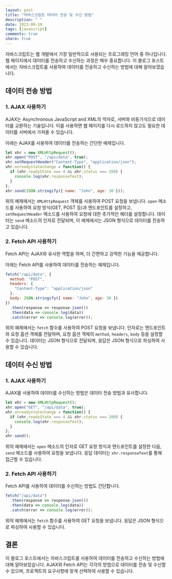 ```yaml
---
layout: post
title: "자바스크립트 데이터 전송 및 수신 방법"
description: " "
date: 2023-09-10
tags: [javascript]
comments: true
share: true
---
```


자바스크립트는 웹 개발에서 가장 일반적으로 사용되는 프로그래밍 언어 중 하나입니다. 웹 페이지에서 데이터를 전송하고 수신하는 과정은 매우 중요합니다. 이 블로그 포스트에서는 자바스크립트를 사용하여 데이터를 전송하고 수신하는 방법에 대해 알아보겠습니다.

## 데이터 전송 방법

### 1. AJAX 사용하기

AJAX는 Asynchronous JavaScript and XML의 약자로, 서버와 비동기식으로 데이터를 교환하는 기술입니다. 이를 사용하면 웹 페이지를 다시 로드하지 않고도 필요한 데이터를 서버에서 가져올 수 있습니다.

아래는 AJAX를 사용하여 데이터를 전송하는 간단한 예제입니다.

```javascript
let xhr = new XMLHttpRequest();
xhr.open("POST", "/api/data", true);
xhr.setRequestHeader("Content-Type", "application/json");
xhr.onreadystatechange = function() {
  if (xhr.readyState === 4 && xhr.status === 200) {
    console.log(xhr.responseText);
  }
};
xhr.send(JSON.stringify({ name: "John", age: 30 }));
```

위의 예제에서는 `XMLHttpRequest` 객체를 사용하여 POST 요청을 보냅니다. `open` 메소드를 사용하여 요청 방식(GET, POST 등)과 엔드포인트를 설정하고, `setRequestHeader` 메소드를 사용하여 요청에 대한 추가적인 헤더를 설정합니다. 데이터는 `send` 메소드의 인자로 전달되며, 이 예제에서는 JSON 형식으로 데이터를 전송하고 있습니다.

### 2. Fetch API 사용하기

Fetch API는 AJAX와 유사한 역할을 하며, 더 간편하고 강력한 기능을 제공합니다.

아래는 Fetch API를 사용하여 데이터를 전송하는 예제입니다.

```javascript
fetch("/api/data", {
  method: "POST",
  headers: {
    "Content-Type": "application/json"
  },
  body: JSON.stringify({ name: "John", age: 30 })
})
  .then(response => response.json())
  .then(data => console.log(data))
  .catch(error => console.log(error));
```

위의 예제에서는 `fetch` 함수를 사용하여 POST 요청을 보냅니다. 인자로는 엔드포인트와 요청 옵션 객체를 전달하며, 요청 옵션 객체의 `method`, `headers`, `body` 등을 설정할 수 있습니다. 데이터는 JSON 형식으로 전달되며, 응답은 JSON 형식으로 파싱하여 사용할 수 있습니다.

## 데이터 수신 방법

### 1. AJAX 사용하기

AJAX를 사용하여 데이터를 수신하는 방법은 데이터 전송 방법과 유사합니다.

```javascript
let xhr = new XMLHttpRequest();
xhr.open("GET", "/api/data", true);
xhr.onreadystatechange = function() {
  if (xhr.readyState === 4 && xhr.status === 200) {
    console.log(xhr.responseText);
  }
};
xhr.send();
```

위의 예제에서는 `open` 메소드의 인자로 GET 요청 방식과 엔드포인트를 설정한 다음, `send` 메소드를 사용하여 요청을 보냅니다. 응답 데이터는 `xhr.responseText`를 통해 접근할 수 있습니다.

### 2. Fetch API 사용하기

Fetch API를 사용하여 데이터를 수신하는 방법도 간단합니다.

```javascript
fetch("/api/data")
  .then(response => response.json())
  .then(data => console.log(data))
  .catch(error => console.log(error));
```

위의 예제에서는 `fetch` 함수를 사용하여 GET 요청을 보냅니다. 응답은 JSON 형식으로 파싱하여 사용할 수 있습니다.

## 결론

이 블로그 포스트에서는 자바스크립트를 사용하여 데이터를 전송하고 수신하는 방법에 대해 알아보았습니다. AJAX와 Fetch API는 각각의 방법으로 데이터를 전송 및 수신할 수 있으며, 프로젝트의 요구사항에 맞게 선택하여 사용할 수 있습니다.